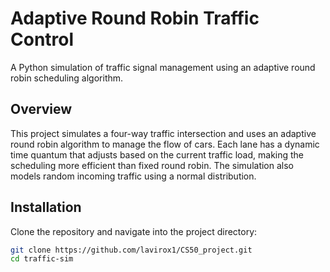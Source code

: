 # Adaptive Round Robin Traffic Control

A Python simulation of traffic signal management using an adaptive round robin scheduling algorithm.

## Overview

This project simulates a four-way traffic intersection and uses an adaptive round robin algorithm to manage the flow of cars. Each lane has a dynamic time quantum that adjusts based on the current traffic load, making the scheduling more efficient than fixed round robin. The simulation also models random incoming traffic using a normal distribution.

## Installation

Clone the repository and navigate into the project directory:

```bash
git clone https://github.com/lavirox1/CS50_project.git
cd traffic-sim
